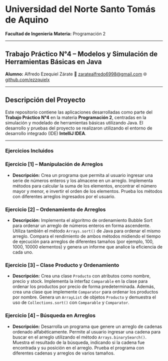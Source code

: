 # Universidad del Norte Santo Tomás de Aquino

**Facultad de Ingeniería**
**Materia:** Programación 2

---

## Trabajo Práctico N°4 – Modelos y Simulación de Herramientas Básicas en Java

**Alumno:** Alfredo Ezequiel Zárate
📧 [zaratealfredo6998@gmail.com](mailto:zaratealfredo6998@gmail.com)
🌐 [github.com/ezzquielx](https://github.com/ezzquielx)

---

## Descripción del Proyecto

Este repositorio contiene las aplicaciones desarrolladas como parte del **Trabajo Práctico N°4** en la materia **Programación 2**, centradas en la simulación y modelado de herramientas básicas utilizando Java.
El desarrollo y pruebas del proyecto se realizaron utilizando el entorno de desarrollo integrado (IDE) **IntelliJ IDEA**.

---

### Ejercicios Incluidos

### **Ejercicio [1] – Manipulación de Arreglos**

* **Descripción:** Crea un programa que permita al usuario ingresar una serie de números enteros y los almacene en un arreglo. Implementa métodos para calcular la suma de los elementos, encontrar el número mayor y menor, e invertir el orden de los elementos. Prueba los métodos con diferentes arreglos ingresados por el usuario.

### **Ejercicio [2] – Ordenamiento de Arreglos**

* **Descripción:** Implementa el algoritmo de ordenamiento Bubble Sort para ordenar un arreglo de números enteros en forma ascendente. Utiliza también el método `Arrays.sort()` de Java para ordenar el mismo arreglo. Compara el rendimiento de ambos métodos midiendo el tiempo de ejecución para arreglos de diferentes tamaños (por ejemplo, 100, 1000, 10000 elementos) y genera un informe que analice la eficiencia de cada uno.

### **Ejercicio [3] – Clase Producto y Ordenamiento**

* **Descripción:** Crea una clase `Producto` con atributos como nombre, precio y stock. Implementa la interfaz `Comparable` en la clase para ordenar los productos por precio de forma predeterminada. Además, crea una clase que implemente `Comparator` para ordenar los productos por nombre. Genera un `ArrayList` de objetos `Producto` y demuestra el uso de `Collections.sort()` con `Comparable` y `Comparator`.

### **Ejercicio [4] – Búsqueda en Arreglos**

* **Descripción:** Desarrolla un programa que genere un arreglo de cadenas ordenado alfabéticamente. Permite al usuario ingresar una cadena para buscar en el arreglo utilizando el método `Arrays.binarySearch()`. Muestra el resultado de la búsqueda, indicando si la cadena fue encontrada y su posición en el arreglo. Prueba el programa con diferentes cadenas y arreglos de varios tamaños.
